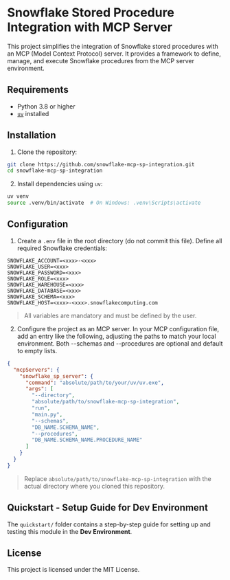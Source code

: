 # Snowflake Stored Procedure Integration with MCP Server

This project simplifies the integration of Snowflake stored procedures with an MCP (Model Context Protocol) server. It provides a framework to define, manage, and execute Snowflake procedures from the MCP server environment.

## Requirements

- Python 3.8 or higher
- [`uv`](https://github.com/astral-sh/uv) installed

## Installation

1. Clone the repository:

```bash
git clone https://github.com/snowflake-mcp-sp-integration.git
cd snowflake-mcp-sp-integration
```

2. Install dependencies using `uv`:

```bash
uv venv
source .venv/bin/activate  # On Windows: .venv\Scripts\activate
```

## Configuration

1. Create a `.env` file in the root directory (do not commit this file). Define all required Snowflake credentials:

```
SNOWFLAKE_ACCOUNT=<xxx>-<xxx>
SNOWFLAKE_USER=<xxx>
SNOWFLAKE_PASSWORD=<xxx>
SNOWFLAKE_ROLE=<xxx>
SNOWFLAKE_WAREHOUSE=<xxx>
SNOWFLAKE_DATABASE=<xxx>
SNOWFLAKE_SCHEMA=<xxx>
SNOWFLAKE_HOST=<xxx>-<xxx>.snowflakecomputing.com
```

> All variables are mandatory and must be defined by the user.

2. Configure the project as an MCP server. In your MCP configuration file, add an entry like the following, adjusting the paths to match your local environment. Both --schemas and --procedures are optional and default to empty lists.

```json
{
  "mcpServers": {
    "snowflake_sp_server": {
      "command": "absolute/path/to/your/uv/uv.exe",
      "args": [
        "--directory",
        "absolute/path/to/snowflake-mcp-sp-integration",
        "run",
        "main.py",
        "--schemas",
        "DB_NAME.SCHEMA_NAME",
        "--procedures",
        "DB_NAME.SCHEMA_NAME.PROCEDURE_NAME"
      ]
    }
  }
}
```

> Replace `absolute/path/to/snowflake-mcp-sp-integration` with the actual directory where you cloned this repository.

## Quickstart - Setup Guide for Dev Environment

The `quickstart/` folder contains a step-by-step guide for setting up and testing this module in the **Dev Environment**.

## License

This project is licensed under the MIT License.
